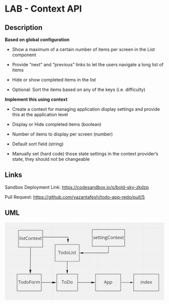 # LAB - Context API

## Description

**Based on global configuration**

- Show a maximum of a certain number of items per screen in the List component

- Provide “next” and “previous” links to let the users navigate a long list of items

- Hide or show completed items in the list

- Optional: Sort the items based on any of the keys (i.e. difficulty)

**Implement this using context**

- Create a context for managing application display settings and provide this at the application level

- Display or Hide completed items (boolean)

- Number of items to display per screen (number)

- Default sort field (string)

- Manually set (hard code) those state settings in the context provider’s state, they should not be changeable

## Links

  Sandbox Deployment Link: https://codesandbox.io/s/bold-sky-zkdzp

  Pull Request: https://github.com/yazantafesh/todo-app-redo/pull/5

## UML

![UML](./lab31.JPG)
